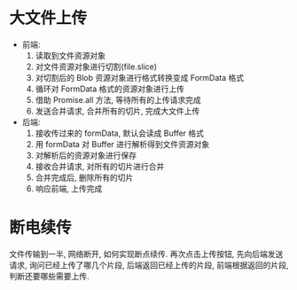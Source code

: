 # 大文件上传
- 前端:
  1. 读取到文件资源对象
  2. 对文件资源对象进行切割(file.slice)
  3. 对切割后的 Blob 资源对象进行格式转换变成 FormData 格式
  4. 循环对 FormData 格式的资源对象进行上传
  5. 借助 Promise.all 方法, 等待所有的上传请求完成
  6. 发送合并请求, 合并所有的切片, 完成大文件上传
- 后端:
  1. 接收传过来的 formData, 默认会读成 Buffer 格式
  2. 用 formData 对 Buffer 进行解析得到文件资源对象
  3. 对解析后的资源对象进行保存
  4. 接收合并请求, 对所有的切片进行合并
  5. 合并完成后, 删除所有的切片
  6. 响应前端, 上传完成

# 断电续传
文件传输到一半, 网络断开, 如何实现断点续传. 再次点击上传按钮, 先向后端发送请求, 询问已经上传了哪几个片段, 后端返回已经上传的片段, 前端根据返回的片段, 判断还要哪些需要上传.